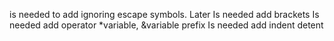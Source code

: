 is needed to add ignoring escape symbols. Later
Is needed add brackets
Is needed add operator *variable, &variable prefix
Is needed add indent detent